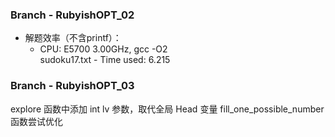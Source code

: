 ### Branch - RubyishOPT_02

* 解题效率（不含printf）：  
  * CPU: E5700 3.00GHz, gcc -O2  
    sudoku17.txt - Time used: 6.215

### Branch - RubyishOPT_03
explore 函数中添加 int lv 参数，取代全局 Head 变量
fill_one_possible_number 函数尝试优化

